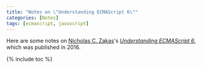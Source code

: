 ```yaml
---
title: "Notes on \"Understanding ECMAScript 6\""
categories: [Notes]
tags: [ecmascript, javascript]
---
```


Here are some notes on [Nicholas C. Zakas](https://humanwhocodes.com/)'s [*Understanding ECMAScript 6*](https://www.amazon.com/Understanding-ECMAScript-Definitive-JavaScript-Developers/dp/1593277571), which was published in 2016.

{% include toc %}
